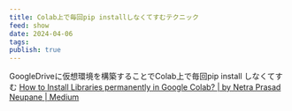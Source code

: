 ```yaml
---
title: Colab上で毎回pip installしなくてすむテクニック
feed: show
date: 2024-04-06
tags: 
publish: true
---
```

GoogleDriveに仮想環境を構築することでColab上で毎回pip install しなくてすむ
[How to Install Libraries permanently in Google Colab? \| by Netra Prasad Neupane \| Medium](https://netraneupane.medium.com/how-to-install-libraries-permanently-in-google-colab-fb15a585d8a5)
